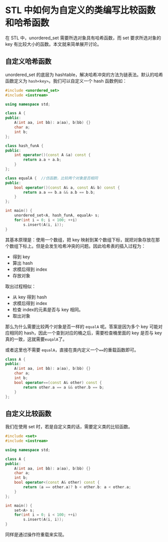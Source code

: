 # STL 中如何为自定义的类编写比较函数和哈希函数


 在 STL 中，unordered_set 需要所选对象具有哈希函数，而 set 要求所选对象的 key 有比较大小的函数。本文就来简单展开讨论。

## 自定义哈希函数

unordered_set 的底层为 hashtable，解决哈希冲突的方法为链表法。默认的哈希函数定义为 `hash<key>`。我们可以自定义一个 hash 函数例如：

```cpp
#include <unordered_set>
#include <iostream>

using namespace std;

class A {
public:
    A(int aa, int bb): a(aa), b(bb) {}
    char a;
    int b;
};

class hash_funA {
public:
    int operator()(const A &a) const {
        return a.a + a.b;
    }
};

class equalA {  //仿函数，比较两个对象是否相同
public:
    bool operator()(const A& a, const A& b) const {
        return a.a == b.a && a.b == b.b;
    }
};

int main() {
    unordered_set<A, hash_funA, equalA> s;
    for(int i = 0; i < 100; ++i)
        s.insert(A(i, i));
}
```

其基本原理是：使用一个数组，把 key 映射到某个数组下标，就把对象存放在那个数组下标上。但是会发生哈希冲突的问题。因此哈希表的插入过程为：

- 得到 key
- 算出 hash
- 求模后得到 index
- 存放对象

取出过程相似：

- 从 key 得到 hash
- 求模后得到 index
- 检查 index的元素是否与 key 相同。
- 取出对象

那么为什么需要比较两个对象是否一样的 `equalA` 呢。答案是因为多个 key 可能对应相同的 hash，因此一个查到对应的桶之后，需要检查桶里面的 key 是否与 key 真的一致，这就需要`euqalA`了。

或者这里也不需要 `equalA`，直接在类内定义一个`==`的重载函数即可。

```cpp
class A {
public:
    A(int aa, int bb): a(aa), b(bb) {}
    char a;
    int b;
    bool operator==(const A& other) const {
        return other.a == a && other.b == b;
    }
};
```


## 自定义比较函数

我们在使用 set 时，若是自定义类的话，需要定义类的比较函数。

```cpp
#include <set>
#include <iostream>

using namespace std;

class A {
public:
    A(int aa, int bb): a(aa), b(bb) {}
    char a;
    int b;
    bool operator<(const A& other) const {
        return (a == other.a)? b < other.b: a < other.a;
    }
};

int main() {
    set<A> s;
    for(int i = 0; i < 100; ++i)
        s.insert(A(i, i));
}
```

同样是通过操作符重载来实现。

